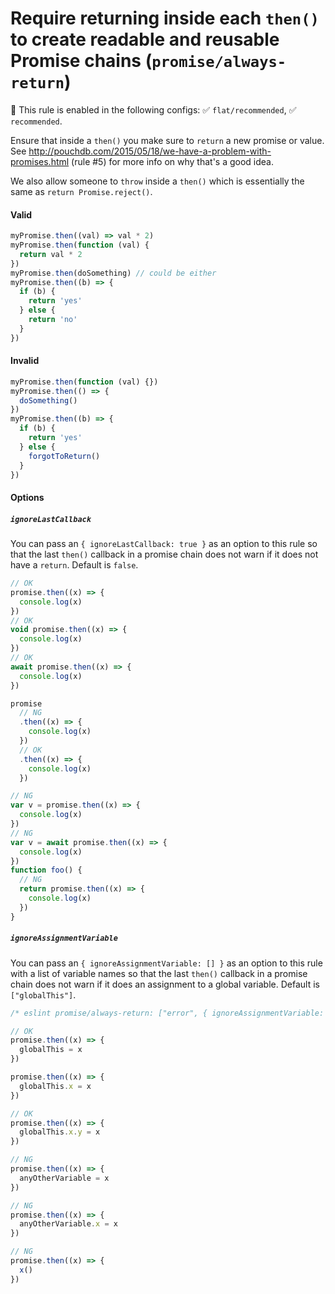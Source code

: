 # Require returning inside each `then()` to create readable and reusable Promise chains (`promise/always-return`)

💼 This rule is enabled in the following configs: ✅ `flat/recommended`, ✅
`recommended`.

<!-- end auto-generated rule header -->

Ensure that inside a `then()` you make sure to `return` a new promise or value.
See http://pouchdb.com/2015/05/18/we-have-a-problem-with-promises.html (rule #5)
for more info on why that's a good idea.

We also allow someone to `throw` inside a `then()` which is essentially the same
as `return Promise.reject()`.

#### Valid

```js
myPromise.then((val) => val * 2)
myPromise.then(function (val) {
  return val * 2
})
myPromise.then(doSomething) // could be either
myPromise.then((b) => {
  if (b) {
    return 'yes'
  } else {
    return 'no'
  }
})
```

#### Invalid

```js
myPromise.then(function (val) {})
myPromise.then(() => {
  doSomething()
})
myPromise.then((b) => {
  if (b) {
    return 'yes'
  } else {
    forgotToReturn()
  }
})
```

#### Options

##### `ignoreLastCallback`

You can pass an `{ ignoreLastCallback: true }` as an option to this rule so that
the last `then()` callback in a promise chain does not warn if it does not have
a `return`. Default is `false`.

```js
// OK
promise.then((x) => {
  console.log(x)
})
// OK
void promise.then((x) => {
  console.log(x)
})
// OK
await promise.then((x) => {
  console.log(x)
})

promise
  // NG
  .then((x) => {
    console.log(x)
  })
  // OK
  .then((x) => {
    console.log(x)
  })

// NG
var v = promise.then((x) => {
  console.log(x)
})
// NG
var v = await promise.then((x) => {
  console.log(x)
})
function foo() {
  // NG
  return promise.then((x) => {
    console.log(x)
  })
}
```

##### `ignoreAssignmentVariable`

You can pass an `{ ignoreAssignmentVariable: [] }` as an option to this rule
with a list of variable names so that the last `then()` callback in a promise
chain does not warn if it does an assignment to a global variable. Default is
`["globalThis"]`.

```js
/* eslint promise/always-return: ["error", { ignoreAssignmentVariable: ["globalThis"] }] */

// OK
promise.then((x) => {
  globalThis = x
})

promise.then((x) => {
  globalThis.x = x
})

// OK
promise.then((x) => {
  globalThis.x.y = x
})

// NG
promise.then((x) => {
  anyOtherVariable = x
})

// NG
promise.then((x) => {
  anyOtherVariable.x = x
})

// NG
promise.then((x) => {
  x()
})
```
